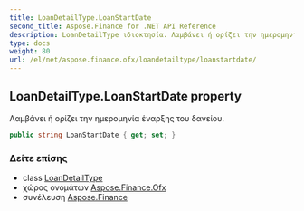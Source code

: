 ```yaml
---
title: LoanDetailType.LoanStartDate
second_title: Aspose.Finance for .NET API Reference
description: LoanDetailType ιδιοκτησία. Λαμβάνει ή ορίζει την ημερομηνία έναρξης του δανείου.
type: docs
weight: 80
url: /el/net/aspose.finance.ofx/loandetailtype/loanstartdate/
---
```

## LoanDetailType.LoanStartDate property

Λαμβάνει ή ορίζει την ημερομηνία έναρξης του δανείου.

```csharp
public string LoanStartDate { get; set; }
```

### Δείτε επίσης

* class [LoanDetailType](../)
* χώρος ονομάτων [Aspose.Finance.Ofx](../../loandetailtype/)
* συνέλευση [Aspose.Finance](../../../)


